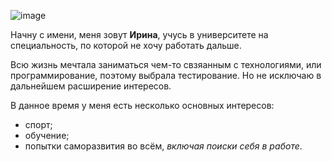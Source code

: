 ![image](https://github.com/IrenaMika/Resume/assets/141070426/3174bb41-58fe-46cd-ba0c-a755fa207e0c)

Начну с имени, меня зовут **Ирина**, учусь в университете на специальность, по которой не хочу работать дальше.

Всю жизнь мечтала заниматься чем-то свзяанным с технологиями, или программирование, поэтому выбрала тестирование. Но не исключаю в дальнейшем расширение интересов.

В данное время у меня есть несколько основных интересов:
- спорт;
- обучение;
- попытки саморазвития во всём, *включая поиски себя в работе*.
